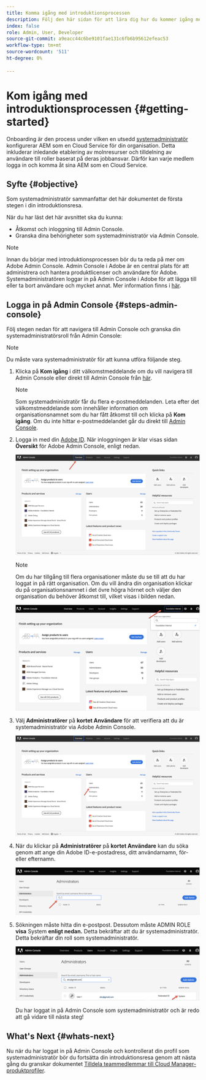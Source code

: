 ```yaml
---
title: Komma igång med introduktionsprocessen
description: Följ den här sidan för att lära dig hur du kommer igång med en introduktionsresa
index: false
role: Admin, User, Developer
source-git-commit: a9eacc44c6be9101fae131c6fb6b95612efeac53
workflow-type: tm+mt
source-wordcount: '511'
ht-degree: 0%

---
```


# Kom igång med introduktionsprocessen {#getting-started}

Onboarding är den process under vilken en utsedd [systemadministratör](https://experienceleague.adobe.com/docs/experience-manager-cloud-service/onboarding/onboarding-concepts/system-administrator.html?lang=en) konfigurerar AEM som en Cloud Service för din organisation. Detta inkluderar inledande etablering av molnresurser och tilldelning av användare till roller baserat på deras jobbansvar. Därför kan varje medlem logga in och komma åt sina AEM som en Cloud Service.

## Syfte {#objective}

Som systemadministratör sammanfattar det här dokumentet de första stegen i din introduktionsresa.

När du har läst det här avsnittet ska du kunna:

* Åtkomst och inloggning till Admin Console.
* Granska dina behörigheter som systemadministratör via Admin Console.

>[!NOTE]
>Innan du börjar med introduktionsprocessen bör du ta reda på mer om Adobe Admin Console. Admin Console i Adobe är en central plats för att administrera och hantera produktlicenser och användare för Adobe. Systemadministratören loggar in på Admin Console i Adobe för att lägga till eller ta bort användare och mycket annat. Mer information finns i [här](https://experienceleague.adobe.com/docs/experience-manager-cloud-service/onboarding/onboarding-concepts/admin-console.html?lang=en).


## Logga in på Admin Console {#steps-admin-console}

Följ stegen nedan för att navigera till Admin Console och granska din systemadministratörsroll från Admin Console:

>[!NOTE]
>Du måste vara systemadministratör för att kunna utföra följande steg.

1. Klicka på **Kom igång** i ditt välkomstmeddelande om du vill navigera till Admin Console eller direkt till Admin Console från [här](https://adminconsole.adobe.com).

   >[!NOTE]
   >Som systemadministratör får du flera e-postmeddelanden. Leta efter det välkomstmeddelande som innehåller information om organisationsnamnet som du har fått åtkomst till och klicka på **Kom igång**. Om du inte hittar e-postmeddelandet går du direkt till [Admin Console](https://adminconsole.adobe.com/).

1. Logga in med din [Adobe ID](https://experienceleague.adobe.com/docs/experience-manager-cloud-service/onboarding/onboarding-concepts/adobe-id.html?lang=en). När inloggningen är klar visas sidan **Översikt** för Adobe Admin Console, enligt nedan.

   ![](/help/journey-onboarding/assets/get-started1.png)

   >[!NOTE]
   >Om du har tillgång till flera organisationer måste du se till att du har loggat in på rätt organisation. Om du vill ändra din organisation klickar du på organisationsnamnet i det övre högra hörnet och väljer den organisation du behöver åtkomst till, vilket visas i bilden nedan.

   ![](/help/journey-onboarding/assets/admin-console-orgswitch.png)

1. Välj **Administratörer** på **kortet Användare** för att verifiera att du är systemadministratör via Adobe Admin Console.

   ![](/help/journey-onboarding/assets/get-started2.png)

1. När du klickar på **Administratörer** på **kortet Användare** kan du söka genom att ange din Adobe ID-e-postadress, ditt användarnamn, för- eller efternamn.

   ![](/help/journey-onboarding/assets/get-started3.png)

1. Sökningen måste hitta din e-postpost. Dessutom måste ADMIN ROLE **visa** System **enligt nedan.** Detta bekräftar att du är systemadministratör. Detta bekräftar din roll som systemadministratör.

   ![](/help/journey-onboarding/assets/get-started4.png)

   Du har loggat in på Admin Console som systemadministratör och är redo att gå vidare till nästa steg!

## What&#39;s Next {#whats-next}

Nu när du har loggat in på Admin Console och kontrollerat din profil som systemadministratör bör du fortsätta din introduktionsresa genom att nästa gång du granskar dokumentet [Tilldela teammedlemmar till Cloud Manager-produktprofiler](/help/journey-onboarding/sysadmin/assign-team-members-aem-cloud-service.md).

